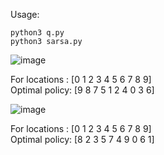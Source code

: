 Usage:

    python3 q.py
    python3 sarsa.py

![image](https://github.com/user-attachments/assets/50b7658c-c9cd-456e-bf3a-c6e2a00a2392)

For locations : [0 1 2 3 4 5 6 7 8 9]</br>
Optimal policy: [9 8 7 5 1 2 4 0 3 6]


![image](https://github.com/user-attachments/assets/ce449cc7-f938-42bc-aa94-5602a178333a)

For locations : [0 1 2 3 4 5 6 7 8 9]</br>
Optimal policy: [8 2 3 5 7 4 9 0 6 1]
